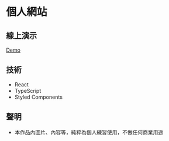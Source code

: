 # 個人網站

## 線上演示

[Demo](https://ycjoyce.github.io/personal-website/)

## 技術

- React
- TypeScript
- Styled Components

## 聲明

- 本作品內圖片、內容等，純粹為個人練習使用，不做任何商業用途